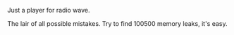 Just a player for radio wave.

The lair of all possible mistakes.
Try to find 100500 memory leaks, it's easy.
